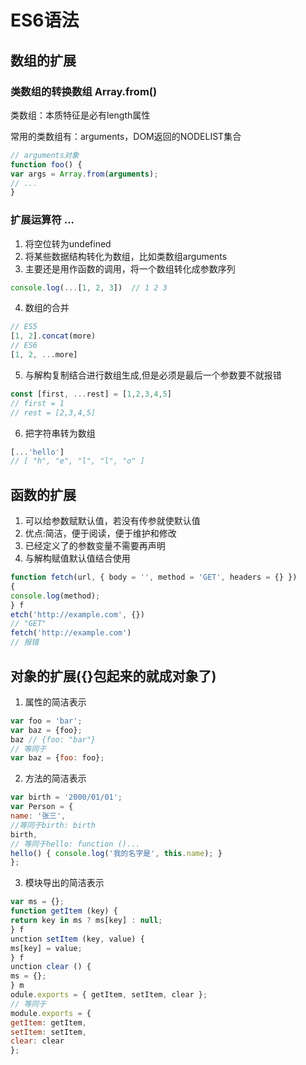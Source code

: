 # ES6语法

## 数组的扩展

### 类数组的转换数组 Array.from()

类数组：本质特征是必有length属性

常用的类数组有：arguments，DOM返回的NODELIST集合

```js
// arguments对象
function foo() {
var args = Array.from(arguments);
// ...
}
```

### 扩展运算符 ...

1. 将空位转为undefined
2. 将某些数据结构转化为数组，比如类数组arguments
3. 主要还是用作函数的调用，将一个数组转化成参数序列
```js
console.log(...[1, 2, 3])  // 1 2 3
```
4. 数组的合并

```js
// ES5  
[1, 2].concat(more)  
// ES6  
[1, 2, ...more] 
```
5. 与解构复制结合进行数组生成,但是必须是最后一个参数要不就报错

```js
const [first, ...rest] = [1,2,3,4,5]
// first = 1
// rest = [2,3,4,5]
```
6. 把字符串转为数组

```js
[...'hello']  
// [ "h", "e", "l", "l", "o" ] 
```

## 函数的扩展

1. 可以给参数赋默认值，若没有传参就使默认值
2. 优点:简洁，便于阅读，便于维护和修改
3. 已经定义了的参数变量不需要再声明
4. 与解构赋值默认值结合使用

```js
function fetch(url, { body = '', method = 'GET', headers = {} })
{
console.log(method);
} f
etch('http://example.com', {})
// "GET"
fetch('http://example.com')
// 报错
```

## 对象的扩展({}包起来的就成对象了)

1. 属性的简洁表示

```js
var foo = 'bar';
var baz = {foo};
baz // {foo: "bar"}
// 等同于
var baz = {foo: foo};
```

2. 方法的简洁表示

```js
var birth = '2000/01/01';
var Person = {
name: '张三',
//等同于birth: birth
birth,
// 等同于hello: function ()...
hello() { console.log('我的名字是', this.name); }
};
```
3. 模块导出的简洁表示

```js
var ms = {};
function getItem (key) {
return key in ms ? ms[key] : null;
} f
unction setItem (key, value) {
ms[key] = value;
} f
unction clear () {
ms = {};
} m
odule.exports = { getItem, setItem, clear };
// 等同于
module.exports = {
getItem: getItem,
setItem: setItem,
clear: clear
};
```
